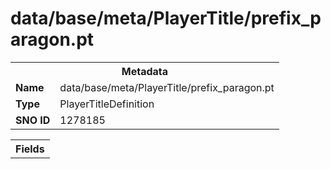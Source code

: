 <h1>data/base/meta/PlayerTitle/prefix_paragon.pt</h1><table><tr><th colspan="100%">Metadata</th></tr><tr><td><b>Name</b></td><td>data/base/meta/PlayerTitle/prefix_paragon.pt</td></tr><tr><td><b>Type</b></td><td>PlayerTitleDefinition</td></tr><tr><td><b>SNO ID</b></td><td>1278185</td></tr></table>

<table><tr><th colspan="100%">Fields</th></tr></table>

